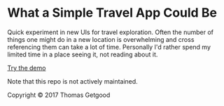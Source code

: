 # What a Simple Travel App Could Be

Quick experiment in new UIs for travel exploration. Often the number of things
one might do in a new location is overwhelming and cross referencing them can
take a lot of time. Personally I'd rather spend my limited time in a place
seeing it, not reading about it.

[Try the demo](https://tgetgood.github.io/travels/resources/public/index.html)

Note that this repo is not actively maintained.

Copyright © 2017 Thomas Getgood
